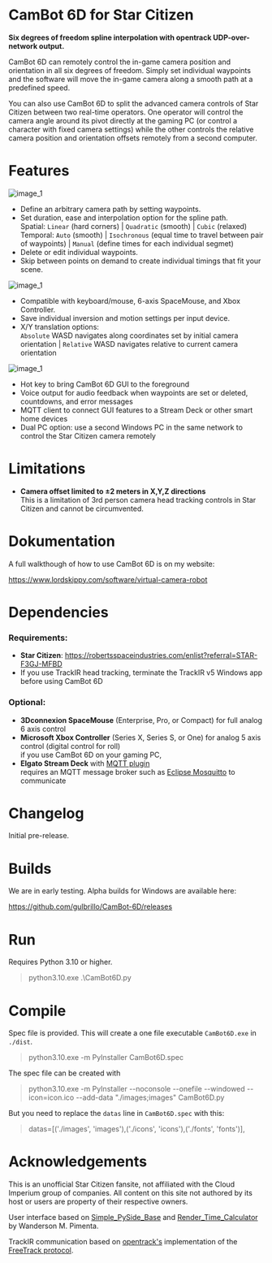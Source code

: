 # CamBot 6D for Star Citizen

**Six degrees of freedom spline interpolation with opentrack UDP-over-network output.**

CamBot 6D can remotely control the in-game camera position and orientation in all six degrees of freedom. Simply set individual waypoints and the software will move the in-game camera along a smooth path at a predefined speed.

You can also use CamBot 6D to split the advanced camera controls of Star Citizen between two real-time operators. One operator will control the camera angle around its pivot directly at the gaming PC (or control a character with fixed camera settings) while the other controls the relative camera position and orientation offsets remotely from a second computer.

# Features

![image_1](https://github.com//gulbrillo/CamBot-6D/blob/main/doc/cambot6d1.png?raw=true)

- Define an arbitrary camera path by setting waypoints.
- Set duration, ease and interpolation option for the spline path.  
  Spatial: `Linear` (hard corners) | `Quadratic` (smooth) | `Cubic` (relaxed)  
 Temporal: `Auto` (smooth) | `Isochronous` (equal time to travel between pair of waypoints) | `Manual` (define times for each individual segmet)
- Delete or edit individual waypoints.
- Skip between points on demand to create individual timings that fit your scene.

![image_1](https://github.com//gulbrillo/CamBot-6D/blob/main/doc/cambot6d2.png?raw=true)

- Compatible with keyboard/mouse, 6-axis SpaceMouse, and Xbox Controller.
- Save individual inversion and motion settings per input device.
- X/Y translation options:  
  `Absolute` WASD navigates along coordinates set by initial camera orientation | `Relative` WASD navigates relative to current camera orientation

![image_1](https://github.com//gulbrillo/CamBot-6D/blob/main/doc/cambot6d3.png?raw=true)

- Hot key to bring CamBot 6D GUI to the foreground
- Voice output for audio feedback when waypoints are set or deleted, countdowns, and error messages
- MQTT client to connect GUI features to a Stream Deck or other smart home devices
- Dual PC option: use a second Windows PC in the same network to control the Star Citizen camera remotely

# Limitations

- **Camera offset limited to ±2 meters in X,Y,Z directions**  
  This is a limitation of 3rd person camera head tracking controls in Star Citizen and cannot be circumvented.

# Dokumentation

A full walkthough of how to use CamBot 6D is on my website:

https://www.lordskippy.com/software/virtual-camera-robot

# Dependencies

### Requirements:

- **Star Citizen**: https://robertsspaceindustries.com/enlist?referral=STAR-F3GJ-MFBD
- If you use TrackIR head tracking, terminate the TrackIR v5 Windows app before using CamBot 6D

### Optional:

- **3Dconnexion SpaceMouse** (Enterprise, Pro, or Compact) for full analog 6 axis control
- **Microsoft Xbox Controller** (Series X, Series S, or One) for analog 5 axis control (digital control for roll)  
  if you use CamBot 6D on your gaming PC, 
- **Elgato Stream Deck** with [MQTT plugin](https://apps.elgato.com/plugins/com.bi0s.mqtt)  
  requires an MQTT message broker such as [Eclipse Mosquitto](https://mosquitto.org/) to communicate

# Changelog

Initial pre-release.

# Builds

We are in early testing. Alpha builds for Windows are available here:  

https://github.com/gulbrillo/CamBot-6D/releases

# Run

Requires Python 3.10 or higher.

> python3.10.exe .\CamBot6D.py

# Compile

Spec file is provided. This will create a one file executable `CamBot6D.exe` in `./dist`. 
> python3.10.exe -m PyInstaller CamBot6D.spec

The spec file can be created with
> python3.10.exe -m PyInstaller --noconsole --onefile --windowed --icon=icon.ico --add-data "./images;images" CamBot6D.py

But you need to replace the `datas` line in `CamBot6D.spec` with this:
> datas=[('./images', 'images'),('./icons', 'icons'),('./fonts', 'fonts')],

# Acknowledgements

This is an unofficial Star Citizen fansite, not affiliated with the Cloud Imperium group of companies. All content on this site not authored by its host or users are property of their respective owners.

User interface based on [Simple_PySide_Base](https://github.com/Wanderson-Magalhaes/Simple_PySide_Base) and [Render_Time_Calculator](https://github.com/Wanderson-Magalhaes/Render_Time_Calculator) by Wanderson M. Pimenta.

TrackIR communication based on [opentrack's](https://github.com/opentrack/opentrack) implementation of the [FreeTrack protocol](https://github.com/opentrack/opentrack/tree/master/proto-ft).
